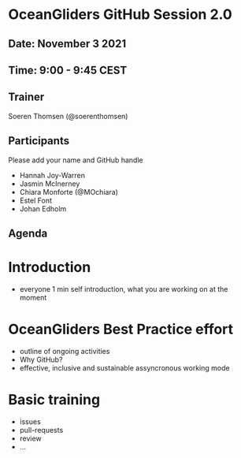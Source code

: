 # OceanGliders GitHub Session 2.0

## Date: November 3 2021

## Time: 9:00 - 9:45 CEST

## Trainer
Soeren Thomsen (@soerenthomsen)

## Participants 
Please add your name and GitHub handle
- Hannah Joy-Warren
- Jasmin McInerney
- Chiara Monforte (@MOchiara)
- Estel Font
- Johan Edholm

## Agenda 

# Introduction
- everyone 1 min self introduction, what you are working on at the moment

# OceanGliders Best Practice effort
- outline of ongoing activities
- Why GitHub?
- effective, inclusive and sustainable assyncronous working mode

# Basic training
- issues
- pull-requests
- review
- ...


